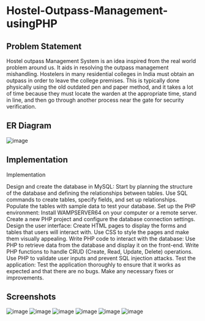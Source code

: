 # Hostel-Outpass-Management-usingPHP

## Problem Statement
Hostel outpass Management System is an idea inspired from the real world problem around us. It aids in resolving the outpass management mishandling. Hostelers in many residential colleges in India must obtain an outpass in order to leave the college premises. This is typically done physically using the old outdated pen and paper method, and it takes a lot of time because they must locate the warden at the appropriate time, stand in line, and then go through another process near the gate for security verification.

## ER Diagram

![image](https://github.com/hkcs1206/Hostel-Outpass-Management-usingPHP/assets/96352622/832b1fd0-29ca-4aff-9cd7-1e90481dc97b)

## Implementation

Implementation

Design and create the database in MySQL:
Start by planning the structure of the database and defining the relationships between tables.
Use SQL commands to create tables, specify fields, and set up relationships.
Populate the tables with sample data to test your database.
Set up the PHP environment:
Install WAMPSERVER64 on your computer or a remote server.
Create a new PHP project and configure the database connection settings.
Design the user interface:
Create HTML pages to display the forms and tables that users will interact with.
Use CSS to style the pages and make them visually appealing.
Write PHP code to interact with the database:
Use PHP to retrieve data from the database and display it on the front-end.
Write PHP functions to handle CRUD (Create, Read, Update, Delete) operations.
Use PHP to validate user inputs and prevent SQL injection attacks.
Test the application:
Test the application thoroughly to ensure that it works as expected and that there are no bugs.
Make any necessary fixes or improvements.


## Screenshots

![image](https://github.com/hkcs1206/Hostel-Outpass-Management-usingPHP/assets/96352622/74ef6457-6fe9-4299-a44a-9f0e750ad79b)
![image](https://github.com/hkcs1206/Hostel-Outpass-Management-usingPHP/assets/96352622/950530cd-f1be-4fe4-8f83-65bc27f86f7b)
![image](https://github.com/hkcs1206/Hostel-Outpass-Management-usingPHP/assets/96352622/9f1023e1-73f5-4295-8ceb-0354acafc297)
![image](https://github.com/hkcs1206/Hostel-Outpass-Management-usingPHP/assets/96352622/fe7b1f20-56ec-4455-b2ee-3953e8cffe14)
![image](https://github.com/hkcs1206/Hostel-Outpass-Management-usingPHP/assets/96352622/e14ff463-6872-4d0a-888f-95a2cbb8dacd)
![image](https://github.com/hkcs1206/Hostel-Outpass-Management-usingPHP/assets/96352622/f869ba55-6867-482f-a312-756d31194315)

